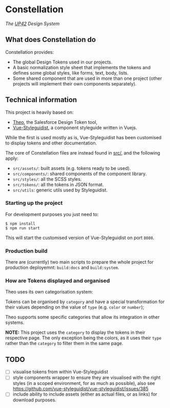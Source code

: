 # Constellation

_The [UP42](https://up42.com) Design System_

## What does Constellation do

Constellation provides:

- The global Design Tokens used in our projects.
- A basic normalization style sheet that implements the tokens and defines some global styles, like forms, text, body, lists.
- Some shared component that are used in more than one project (other projects will implement their own components separately).

## Technical information

This project is heavily based on:

- [Theo](https://github.com/salesforce-ux/theo), the Salesforce Design Token tool,
- [Vue-Styleguidist](https://vue-styleguidist.github.io), a component styleguide written in Vuejs.

While the first is used mostly as is, Vue-Styleguidist has been customised to display tokens and other documentation.

The core of Constellation files are instead found in [src/](src/), and the following apply:

- `src/assets/`: built assets (e.g. tokens ready to be used).
- `src/components/`: shared components of the component library.
- `src/styles/`: all the SCSS styles.
- `src/tokens/`: all the tokens in JSON format.
- `src/utils`: generic utils used by Styleguidist.

### Starting up the project

For development purposes you just need to:

    $ npm install
    $ npm run start

This will start the customised version of Vue-Styleguidist on port `8080`.

### Production build

There are (currently) two main scripts to prepare the whole project for production deployemnt: `build:docs` and `build:system`.

### How are Tokens displayed and organised

Theo uses its own categorisation system:

Tokens can be organised by `category` and have a special transformation for their values depending on the value of `type` (e.g. `color` or `number`);

Theo supports some specific categories that allow its integration in other systems.

**NOTE:** This project uses the `category` to display the tokens in their respective page. The only exception being the colors, as it uses their `type` rather than the `category` to filter them in the same page.

## TODO

- [ ] visualise tokens from within Vue-Styleguidist
- [ ] style components wrapper to ensure they are visualised with the right styles (in a scoped environment, for as much as possible), also see https://github.com/vue-styleguidist/vue-styleguidist/issues/385
- [ ] include ability to include assets (either as actual files, or as links) for download purposes.
